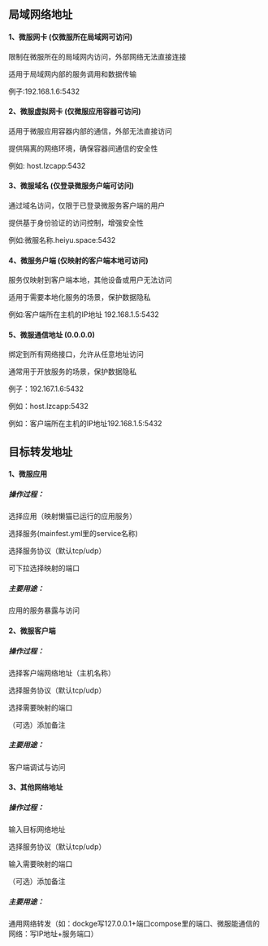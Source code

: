 

## 局域网络地址

#### 1、微服网卡    (仅微服所在局域网可访问)

限制在微服所在的局域网内访问，外部网络无法直接连接

适用于局域网内部的服务调用和数据传输

例子:192.168.1.6:5432

#### 2、微服虚拟网卡    (仅微服应用容器可访问)

适用于微服应用容器内部的通信，外部无法直接访问

提供隔离的网络环境，确保容器间通信的安全性

例如: host.Izcapp:5432

#### 3、微服域名   (仅登录微服务户端可访问)

通过域名访问，仅限于已登录微服务客户端的用户

提供基于身份验证的访问控制，增强安全性

例如:微服名称.heiyu.space:5432

#### 4、微服务户端    (仅映射的客户端本地可访问)

服务仅映射到客户端本地，其他设备或用户无法访问

适用于需要本地化服务的场景，保护数据隐私

例如:客户端所在主机的IP地址 192.168.1.5:5432

#### 5、微服通信地址    (0.0.0.0)

绑定到所有网络接口，允许从任意地址访问

通常用于开放服务的场景，保护数据隐私

例子：192.167.1.6:5432

例如：host.lzcapp:5432

例如：客户端所在主机的IP地址192.168.1.5:5432





## 目标转发地址

#### 1、微服应用

##### 操作过程：

选择应用（映射懒猫已运行的应用服务）

选择服务(mainfest.yml里的service名称)

选择服务协议（默认tcp/udp）

可下拉选择映射的端口

##### 主要用途：

应用的服务暴露与访问

#### 2、微服客户端

##### 操作过程：

选择客户端网络地址（主机名称）

选择服务协议（默认tcp/udp）

选择需要映射的端口

（可选）添加备注

##### 主要用途：

客户端调试与访问

#### 3、其他网络地址

##### 操作过程：

输入目标网络地址

选择服务协议（默认tcp/udp）

输入需要映射的端口

（可选）添加备注

##### 主要用途：

通用网络转发（如：dockge写127.0.0.1+端口compose里的端口、微服能通信的网络：写IP地址+服务端口）